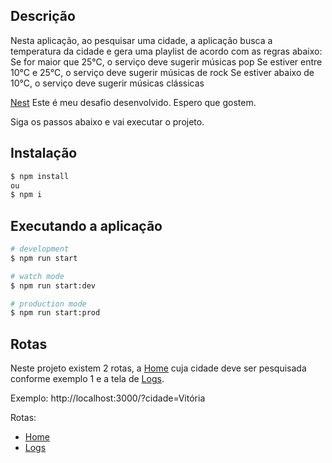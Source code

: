 
## Descrição

Nesta aplicação, ao pesquisar uma cidade, a aplicação busca a temperatura da cidade e gera uma playlist de acordo com as regras abaixo:
  Se for maior que 25°C, o serviço deve sugerir músicas pop
  Se estiver entre 10°C e 25°C, o serviço deve sugerir músicas de rock
  Se estiver abaixo de 10°C, o serviço deve sugerir músicas clássicas

[Nest](https://github.com/DevHoffman/desafio-backend-nv2) 
Este é meu desafio desenvolvido. Espero que gostem.

Siga os passos abaixo e vai executar o projeto.

## Instalação

```bash
$ npm install
ou 
$ npm i
```

## Executando a aplicação

```bash
# development
$ npm run start

# watch mode
$ npm run start:dev

# production mode
$ npm run start:prod
```

## Rotas

Neste projeto existem 2 rotas, a [Home](http://localhost:3000/) cuja cidade deve ser pesquisada conforme exemplo 1 e a tela de [Logs](http://localhost:3000/logs).

Exemplo: http://localhost:3000/?cidade=Vitória

Rotas:
- [Home](http://localhost:3000/)
- [Logs](http://localhost:3000/logs)